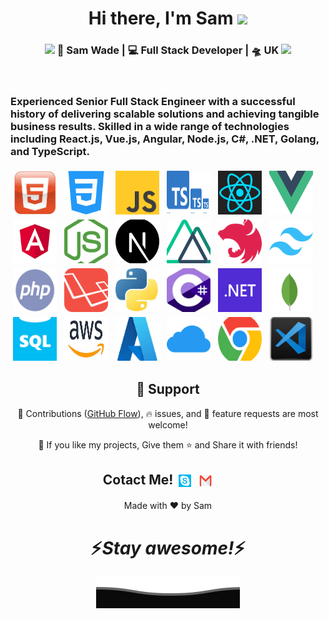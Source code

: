 <div align="center">
   <h1>Hi there, I'm Sam <img src="https://media.giphy.com/media/hvRJCLFzcasrR4ia7z/giphy.gif" width="25px"> </h1>
</div>

<div align="center">
<h3><img src="https://media.giphy.com/media/WUlplcMpOCEmTGBtBW/giphy.gif" width="30"> 🙎 Sam Wade | 💻 Full Stack Developer | 🛸 UK <img src="https://media.giphy.com/media/WUlplcMpOCEmTGBtBW/giphy.gif" width="30"></h3>
</div>

<br />
<p>
  <h3> Experienced Senior Full Stack Engineer with a successful history of delivering scalable solutions and achieving tangible business results. Skilled in a wide range of technologies including React.js, Vue.js, Angular, Node.js, C#, .NET, Golang, and TypeScript. </h3>
</p>

<div>
  <!-- For more icons please follow  https://github.com/MikeCodesDotNET/ColoredBadges -->
  <img src="https://raw.githubusercontent.com/BinAhmad123/BinAhmad123/main/img/dev/html.jfif" alt="html" style="vertical-align:top; margin:4px; width:70px; height:70px">
  <img src="https://raw.githubusercontent.com/BinAhmad123/BinAhmad123/main/img/dev/css.png" alt="css" style="vertical-align:top; margin:4px; width:70px; height:70px">
  <img src="https://raw.githubusercontent.com/BinAhmad123/BinAhmad123/main/img/dev/js.png" alt="javascript" style="vertical-align:top; margin:4px; width:70px; height:70px">
  <img src="https://raw.githubusercontent.com/BinAhmad123/BinAhmad123/main/img/dev/typescript.png" alt="typescript" style="vertical-align:top; margin:4px; width:70px; height:70px">
  <img src="https://raw.githubusercontent.com/BinAhmad123/BinAhmad123/main/img/dev/react.png" alt="react" style="vertical-align:top; margin:4px; width:70px; height:70px">
  <img src="https://raw.githubusercontent.com/BinAhmad123/BinAhmad123/main/img/dev/vue.png" alt="vue" style="vertical-align:top; margin:4px; width:70px; height:70px">
  <img src="https://raw.githubusercontent.com/BinAhmad123/BinAhmad123/main/img/dev/angular.png" alt="angular" style="vertical-align:top; margin:4px; width:70px; height:70px">
  <img src="https://raw.githubusercontent.com/BinAhmad123/BinAhmad123/main/img/dev/nodejs.png" alt="nodejs" style="vertical-align:top; margin:4px; width:70px; height:70px">
  <img src="https://raw.githubusercontent.com/BinAhmad123/BinAhmad123/main/img/dev/nextjs.png" alt="nextjs" style="vertical-align:top; margin:4px; width:70px; height:70px">
  <img src="https://raw.githubusercontent.com/BinAhmad123/BinAhmad123/main/img/dev/nuxtjs.png" alt="nuxtjs" style="vertical-align:top; margin:4px; width:70px; height:70px">
  <img src="https://raw.githubusercontent.com/BinAhmad123/BinAhmad123/main/img/dev/nestjs.png" alt="nestjs" style="vertical-align:top; margin:4px; width:70px; height:70px">
  <img src="https://raw.githubusercontent.com/BinAhmad123/BinAhmad123/main/img/dev/tailwindcss.png" alt="tailwindcss" style="vertical-align:top; margin:4px; width:70px; height:70px">
  <img src="https://raw.githubusercontent.com/BinAhmad123/BinAhmad123/main/img/dev/php.png" alt="php" style="vertical-align:top; margin:4px; width:70px; height:70px">
  <img src="https://raw.githubusercontent.com/BinAhmad123/BinAhmad123/main/img/dev/laravel.png" alt="laravel" style="vertical-align:top; margin:4px; width:70px; height:70px">
  <img src="https://raw.githubusercontent.com/BinAhmad123/BinAhmad123/main/img/dev/python.jfif" alt="python" style="vertical-align:top; margin:4px; width:70px; height:70px">
  <img src="https://raw.githubusercontent.com/BinAhmad123/BinAhmad123/main/img/dev/csharp.png" alt="csharp" style="vertical-align:top; margin:4px; width:70px; height:70px">
  <img src="https://raw.githubusercontent.com/BinAhmad123/BinAhmad123/main/img/dev/.net.png" alt=".net" style="vertical-align:top; margin:4px; width:70px; height:70px">
  <img src="https://raw.githubusercontent.com/BinAhmad123/BinAhmad123/main/img/dev/mongodb.png" alt="mongodb" style="vertical-align:top; margin:4px; width:70px; height:70px">
  <img src="https://raw.githubusercontent.com/BinAhmad123/BinAhmad123/main/img/dev/sql.png" alt="sql" style="vertical-align:top; margin:4px; width:70px; height:70px">
  <img src="https://raw.githubusercontent.com/BinAhmad123/BinAhmad123/main/img/dev/aws.jfif" alt="aws" style="vertical-align:top; margin:4px; width:70px; height:70px">
  <img src="https://raw.githubusercontent.com/BinAhmad123/BinAhmad123/main/img/dev/azure.jfif" alt="azure" style="vertical-align:top; margin:4px; width:70px; height:70px">
  <img src="https://raw.githubusercontent.com/BinAhmad123/BinAhmad123/main/img/dev/cloud.png" alt="cloud" style="vertical-align:top; margin:4px; width:70px; height:70px">
  <img src="https://raw.githubusercontent.com/BinAhmad123/BinAhmad123/main/img/dev/chrome.png" alt="chrome" style="vertical-align:top; margin:4px; width:70px; height:70px">
  <img src="https://raw.githubusercontent.com/BinAhmad123/BinAhmad123/main/img/dev/vs.jfif" alt="vscode" style="vertical-align:top; margin:4px; width:70px; height:70px">

</div>

<h2 align="center">🤝 Support</h2>

<p align="center">🎀 Contributions (<a href="https://guides.github.com/introduction/flow" title="GitHub flow">GitHub Flow</a>), 🔥 issues, and 🥮 feature requests are most welcome!</p>

<p align="center">💙 If you like my projects, Give them ⭐ and Share it with friends!</p>
</p>

<div align="center">
  <h2 align="center" style="padding-right: 30px;">Cotact Me!
  <a href="https://join.skype.com/EafVuDsyIX9f/" alt="contact me"><img src="https://raw.githubusercontent.com/BinAhmad123/BinAhmad123/main/img/contact/skype.png" style="vertical-align:top; margin:4px; width:20px; height:20px"></a>
  <a href="https://mail.google.com/mail/u/0/?fs=1&tf=cm&source=mailto&to=ahmadlevin.34@gmail.com" alt="contact me"><img src="https://raw.githubusercontent.com/BinAhmad123/BinAhmad123/main/img/contact/mail.png" style="vertical-align:top; margin:4px; width:20px; height:20px"></a>  
</h2></div>

<p align="center">Made with ❤️ by Sam</p>

<h1 align='center'>⚡️<i>Stay awesome!</i>⚡️</h1>

<p align="center">
  <img src="https://raw.githubusercontent.com/BinAhmad123/BinAhmad123/Update/svg/Bottom.svg" alt="Github Stats" />
</p>
